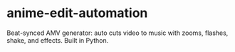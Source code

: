 # anime-edit-automation
Beat-synced AMV generator: auto cuts video to music with zooms, flashes, shake, and effects. Built in Python.
